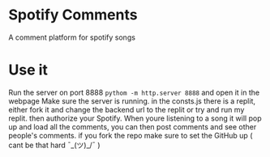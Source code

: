 # Spotify Comments
A comment platform for spotify songs

# Use it
Run the server on port 8888 `pythom -m http.server 8888` and open it in the webpage
Make sure the server is running. in the consts.js there is a replit, either fork it and change the backend url to the replit or try and run my replit. then authorize your Spotify. When youre listening to a song it will pop up and load all the comments, you can then post comments and see other people's comments. if you fork the repo make sure to set the GitHub up (  cant be that hard ¯\_(ツ)_/¯  )